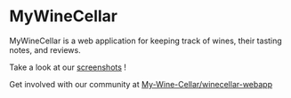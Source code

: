 # MyWineCellar

MyWineCellar is a web application for keeping track of wines, their tasting notes, and reviews.

Take a look at our [screenshots](/screenshots.html) !

Get involved with our community at
<a href="https://github.com/My-Wine-Cellar/winecellar-webapp">
  <span class="label">My-Wine-Cellar/winecellar-webapp</span>
</a>
